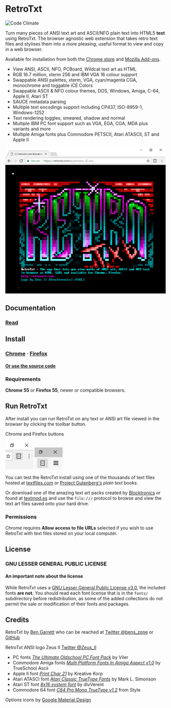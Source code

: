 # RetroTxt

![Code Climate](https://codeclimate.com/github/bengarrett/RetroTxt/badges/gpa.svg)

Turn many pieces of ANSI text art and ASCII/NFO plain text into HTML5 **text** using RetroTxt. The browser agnostic web extension that takes retro text files and stylises them into a more pleasing, useful format to view and copy in a web browser.

Available for installation from both the [Chrome store](https://chrome.google.com/webstore/detail/retrotxt/gkjkgilckngllkopkogcaiojfajanahn) and [Mozilla Add-ons](https://addons.mozilla.org/en-US/firefox/addon/retrotxt/).

- View ANSI, ASCII, NFO, PCBoard, Wildcat text art as HTML
- RGB 16.7 million, xterm 256 and IBM VGA 16 colour support
- Swappable ANSI palettes, xterm, VGA, cyan/magenta CGA, monochrome and toggable iCE Colors
- Swappable ASCII & NFO colour themes, DOS, Windows, Amiga, C-64, Apple II, Atari ST
- SAUCE metadata parsing
- Multiple text encodings support including CP437, ISO-8959-1, Windows-1252
- Text rendering toggles, smeared, shadow and normal
- Multiple IBM PC font support such as VGA, EGA, CGA, MDA plus variants and more
- Multiple Amiga fonts plus Commodore PETSCII, Atari ATASCII, ST and Apple II

![RetroTxt showcase](/docs/assets/zii-rtxt-ad.png)

## Documentation

### [Read](https://github.com/bengarrett/RetroTxt/blob/master/docs/index.md)

## Install

### [Chrome](https://chrome.google.com/webstore/detail/retrotxt/gkjkgilckngllkopkogcaiojfajanahn) · [Firefox](https://addons.mozilla.org/en-US/firefox/addon/retrotxt/)

#### [Or use the source code](https://github.com/bengarrett/RetroTxt/blob/master/docs/source_code.md)

### Requirements

**Chrome 55** or **Firefox 55**, newer or compatible browsers.

## Run RetroTxt

After install you can run RetroTxt on any text or ANSI art file viewed in the browser by clicking the toolbar button.

Chrome and Firefox buttons

![RetroTxt toolbar button in Chrome](/docs/assets/retrotxt_toolbar_button_chrome.png) ![RetroTxt toolbar button in Firefox](/docs/assets/retrotxt_toolbar_button_firefox.png)

You can test the RetroTxt install using one of the thousands of text files hosted at [textfiles.com](http://textfiles.com/directory.html) or [Project Gutenberg's](https://www.gutenberg.org/catalog/) _plain text_ books.

Or download one of the amazing text art packs created by [Blocktronics](http://blocktronics.org/artpacks/) or found at [textmod.es](http://pc.textmod.es/) and use the `file:///` protocol to browse and view the text art files saved onto your hard drive.

### Permissions

Chrome requires **Allow access to file URLs** selected if you wish to use RetroTxt with text files stored on your local computer.

## License

### GNU LESSER GENERAL PUBLIC LICENSE

#### An important note about the license

While RetroTxt uses a [GNU Lesser General Public License v3.0](http://choosealicense.com/licenses/lgpl-3.0/), the included fonts **are not**. You should read each font license that is in the `fonts/` subdirectory before redistribution, as some of the added collections do not permit the sale or modification of their fonts and packages.

## Credits

RetroTxt by [Ben Garrett](http://bens.zone/) who can be reached at [Twitter @bens_zone](https://twitter.com/bens_zone) or [GitHub](https://github.com/bengarrett/)

RetroTxt ANSI logo Zeus II [Twitter @Zeus_II](https://twitter.com/Zeus_II)

- PC fonts [_The Ultimate Oldschool PC Font Pack_](http://int10h.org/oldschool-pc-fonts/) by Viler
- Commodore Amiga fonts [_Multi Platform Fonts In Amiga Aspect v1.0_](http://www.trueschool.se/) by TrueSchool Ascii
- Apple II font [_Print Char 21_](http://www.kreativekorp.com/software/fonts/apple2.shtml) by Kreative Korp
- Atari ATASCI font [_Atari Classic TrueType Fonts_](http://members.bitstream.net/marksim/atarimac/fonts.html) by Mark L. Simonson
- Atari ST font [_8x16 system font_](http://www.dafont.com/atari-st-8x16-system-font.font) by divVerent
- Commodore 64 font [_C64 Pro Mono TrueType v1.2_](http://style64.org/c64-truetype) from Style

Options icons by [Google Material Design](https://material.google.com/)
